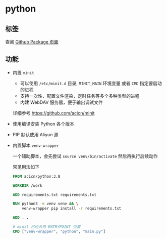 # python

## 标签

查阅 [Github Package 页面](https://github.com/guoyk93/acicn/pkgs/container/acicn%2Fpython)

## 功能

* 内置 `minit`

    - 可以使用 `/etc/minit.d` 目录, `MINIT_MAIN` 环境变量 或者 `CMD` 指定要启动的进程
    - 支持一次性，配置文件渲染，定时任务等多个多种类型的进程
    - 内建 WebDAV 服务器，便于输出调试文件

    详细参考 https://github.com/acicn/minit

* 使用编译安装 Python 各个版本

* PIP 默认使用 Aliyun 源

* 内置脚本 `venv-wrapper`

    一个辅助脚本，会先尝试 `source venv/bin/activate` 然后再执行后续动作

    常见用法如下

    ```dockerfile
    FROM acicn/python:3.8

    WORKDIR /work

    ADD requirements.txt requirements.txt

    RUN python3 -m venv venv && \
        venv-wrapper pip install -r requirements.txt

    ADD . .
    
    # minit 已经占用 ENTRYPOINT 位置
    CMD ["venv-wrapper", "python", "main.py"]
    ```
